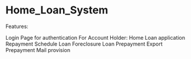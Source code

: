 # Home_Loan_System

Features:

Login Page for authentication
For Account Holder:
	Home Loan application
	Repayment Schedule
	Loan Foreclosure
	Loan Prepayment
	Export Prepayment 
Mail provision
